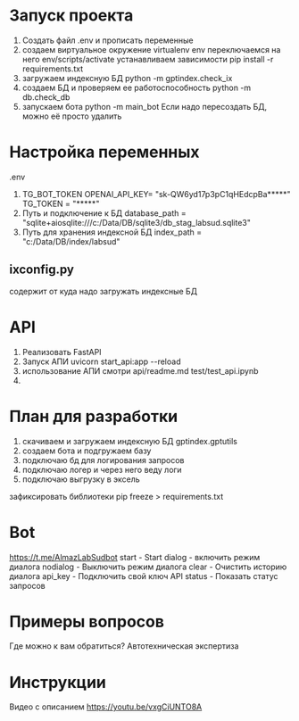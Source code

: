 # Запуск проекта

1. Создать файл .env и прописать переменные
2. создаем виртуальное окружение virtualenv env
переключаемся на него env/scripts/activate
устанавливаем зависимости pip install -r requirements.txt
3. загружаем индексную БД python -m gptindex.check_ix 
4. создаем БД и проверяем ее работоспособность
    python -m db.check_db
5. запускаем бота
    python -m main_bot
Если надо пересоздать БД, можно её просто удалить

# Настройка переменных
.env
1. TG_BOT_TOKEN
OPENAI_API_KEY= "sk-QW6yd17p3pC1qHEdcpBa*****"
TG_TOKEN = "*****"
2. Путь и подключение к БД
database_path = "sqlite+aiosqlite:///c:/Data/DB/sqlite3/db_stag_labsud.sqlite3"
3. Путь для хранения индексной БД
index_path = "c:/Data/DB/index/labsud"

## ixconfig.py
содержит от куда надо загружать индексные БД

# API
1. Реализовать FastAPI
2. Запуск АПИ
uvicorn start_api:app --reload
3. использование АПИ
смотри api/readme.md
    test/test_api.ipynb
4. 
# План для разработки
1. скачиваем и загружаем индексную БД gptindex.gptutils
2. создаем бота и подгружаем базу
3. подключаю бд для логирования запросов
4. подключаю логер и через него веду логи
5. подключаю выгрузку в эксель

зафиксировать библиотеки
pip freeze > requirements.txt
# Bot
https://t.me/AlmazLabSudbot
start - Start
dialog - включить режим диалога
nodialog - Выключить режим диалога 
clear - Очистить историю диалога 
api_key - Подключить свой ключ API
status - Показать статус запросов

# Примеры вопросов
Где можно к вам обратиться?
Автотехническая экспертиза

# Инструкции
Видео с описанием
https://youtu.be/vxgCiUNTO8A
